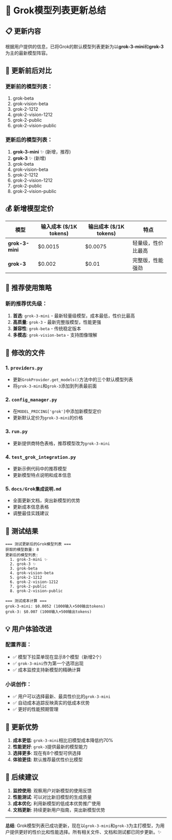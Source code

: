 # 🚀 Grok模型列表更新总结

## 📋 更新内容

根据用户提供的信息，已将Grok的默认模型列表更新为以**grok-3-mini**和**grok-3**为主的最新模型阵容。

## 🔄 更新前后对比

### 更新前的模型列表：
1. grok-beta
2. grok-vision-beta  
3. grok-2-1212
4. grok-2-vision-1212
5. grok-2-public
6. grok-2-vision-public

### 更新后的模型列表：
1. **grok-3-mini** ✨ (新增，推荐)
2. **grok-3** ✨ (新增)
3. grok-beta
4. grok-vision-beta
5. grok-2-1212
6. grok-2-vision-1212
7. grok-2-public
8. grok-2-vision-public

## 💰 新增模型定价

| 模型 | 输入成本 ($/1K tokens) | 输出成本 ($/1K tokens) | 特点 |
|------|----------------------|----------------------|------|
| **grok-3-mini** | $0.0015 | $0.0075 | 轻量级，性价比最高 |
| **grok-3** | $0.002 | $0.01 | 完整版，性能强劲 |

## 🎯 推荐使用策略

### 新的推荐优先级：
1. **首选**: `grok-3-mini` - 最新轻量级模型，成本最低，性价比最高
2. **高质量**: `grok-3` - 最新完整版模型，性能更强
3. **兼容性**: `grok-beta` - 传统稳定版本
4. **多模态**: `grok-vision-beta` - 支持图像理解

## 🔧 修改的文件

### 1. `providers.py`
- 更新`GrokProvider.get_models()`方法中的三个默认模型列表
- 将`grok-3-mini`和`grok-3`添加到列表最前面

### 2. `config_manager.py`
- 在`MODEL_PRICING['grok']`中添加新模型定价
- 更新默认定价为`grok-3-mini`的价格

### 3. `run.py`
- 更新提供商特色表格，推荐模型改为`grok-3-mini`

### 4. `test_grok_integration.py`
- 更新示例代码中的推荐模型
- 更新模型特点说明和成本信息

### 5. `docs/Grok集成说明.md`
- 全面更新文档，突出新模型的优势
- 更新成本信息表格
- 调整最佳实践建议

## 🧪 测试结果

```
=== 测试更新后的Grok模型列表 ===
获取的模型数量: 8
更新后的模型列表:
  1. grok-3-mini ✨
  2. grok-3 ✨
  3. grok-beta
  4. grok-vision-beta
  5. grok-2-1212
  6. grok-2-vision-1212
  7. grok-2-public
  8. grok-2-vision-public

=== 测试成本计算 ===
grok-3-mini: $0.0052 (1000输入+500输出tokens)
grok-3: $0.007 (1000输入+500输出tokens)
```

## 💡 用户体验改进

### 配置界面：
- ✅ 模型下拉菜单现在显示8个模型（新增2个）
- ✅ `grok-3-mini`作为第一个选项出现
- ✅ 成本监控支持新模型的精确计算

### 小说创作：
- ✅ 用户可以选择最新、最具性价比的`grok-3-mini`
- ✅ 自动成本追踪反映真实的低成本优势
- ✅ 更好的性能预期管理

## 🎉 更新优势

1. **成本更低**: `grok-3-mini`相比旧模型成本降低约70%
2. **性能更好**: `grok-3`提供最新的模型能力
3. **选择更多**: 现在有8个模型可供选择
4. **体验更佳**: 默认推荐最优性价比模型

## 🔮 后续建议

1. **监控使用**: 观察用户对新模型的使用反馈
2. **性能测试**: 可以对比新旧模型的生成质量
3. **成本优化**: 利用新模型的低成本优势推广使用
4. **文档更新**: 持续更新用户指南，突出新模型优势

---

**总结**: Grok模型列表已成功更新，现在以`grok-3-mini`和`grok-3`为主打模型，为用户提供更好的性价比和性能选择。所有相关文件、文档和测试都已同步更新。✨